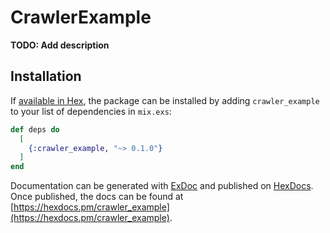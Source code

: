 # CrawlerExample

**TODO: Add description**

## Installation

If [available in Hex](https://hex.pm/docs/publish), the package can be installed
by adding `crawler_example` to your list of dependencies in `mix.exs`:

```elixir
def deps do
  [
    {:crawler_example, "~> 0.1.0"}
  ]
end
```

Documentation can be generated with [ExDoc](https://github.com/elixir-lang/ex_doc)
and published on [HexDocs](https://hexdocs.pm). Once published, the docs can
be found at [https://hexdocs.pm/crawler_example](https://hexdocs.pm/crawler_example).

